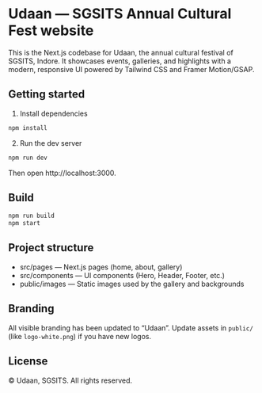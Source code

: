 Udaan — SGSITS Annual Cultural Fest website
=========================================

This is the Next.js codebase for Udaan, the annual cultural festival of SGSITS, Indore. It showcases events, galleries, and highlights with a modern, responsive UI powered by Tailwind CSS and Framer Motion/GSAP.

Getting started
---------------

1. Install dependencies

```bash
npm install
```

2. Run the dev server

```bash
npm run dev
```

Then open http://localhost:3000.

Build
-----

```bash
npm run build
npm start
```

Project structure
-----------------

- src/pages — Next.js pages (home, about, gallery)
- src/components — UI components (Hero, Header, Footer, etc.)
- public/images — Static images used by the gallery and backgrounds

Branding
--------

All visible branding has been updated to “Udaan”. Update assets in `public/` (like `logo-white.png`) if you have new logos.

License
-------

© Udaan, SGSITS. All rights reserved.
